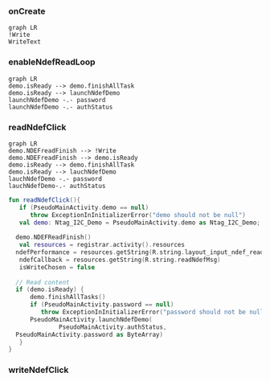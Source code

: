 ### onCreate
```mermaid
graph LR
!Write
WriteText
```
### enableNdefReadLoop
```mermaid
graph LR
demo.isReady --> demo.finishAllTask
demo.isReady --> launchNdefDemo
launchNdefDemo -.- password
launchNdefDemo -.- authStatus

```

### readNdefClick
```mermaid
graph LR
demo.NDEFreadFinish --> !Write
demo.NDEFreadFinish --> demo.isReady
demo.isReady --> demo.finishAllTask
demo.isReady --> lauchNdefDemo
lauchNdefDemo -.- password
lauchNdefDemo-.- authStatus
```
```kotlin
fun readNdefClick(){  
   if (PseudoMainActivity.demo == null)  
      throw ExceptionInInitializerError("demo should not be null")  
   val demo: Ntag_I2C_Demo = PseudoMainActivity.demo as Ntag_I2C_Demo;  
  
  demo.NDEFReadFinish()  
   val resources = registrar.activity().resources  
  ndefPerformance = resources.getString(R.string.layout_input_ndef_read)  
   ndefCallback = resources.getString(R.string.readNdefMsg)  
   isWriteChosen = false  
  
  // Read content  
  if (demo.isReady) {  
      demo.finishAllTasks()  
      if (PseudoMainActivity.password == null)  
         throw ExceptionInInitializerError("password should not be null")  
      PseudoMainActivity.launchNdefDemo(  
              PseudoMainActivity.authStatus,  
  PseudoMainActivity.password as ByteArray)  
   }  
}
```
### writeNdefClick
```mermaid

```
<!--stackedit_data:
eyJoaXN0b3J5IjpbNDU0MzU5NzUsODI1MjQyMDgyXX0=
-->